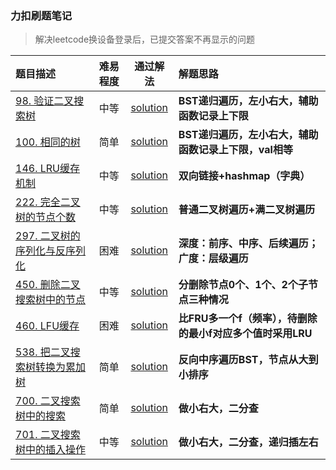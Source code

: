 ### 力扣刷题笔记
>  解决leetcode换设备登录后，已提交答案不再显示的问题

| 题目描述 | 难易程度 | 通过解法 | 解题思路 | 
| :---- | :----: | :----: | :---- |
| [98. 验证二叉搜索树](https://leetcode-cn.com/problems/validate-binary-search-tree/) |  中等 | [solution](98.%20验证二叉搜索树.py) | **BST递归遍历，左小右大，辅助函数记录上下限** |
| [100. 相同的树](https://leetcode-cn.com/problems/same-tree/) |  简单 | [solution](100.%20相同的树.py) | **BST递归遍历，左小右大，辅助函数记录上下限，val相等** |
| [146. LRU缓存机制](https://leetcode-cn.com/problems/lru-cache/) |  中等 | [solution](146.%20LRU缓存机制.py) | **双向链接+hashmap（字典）** |
| [222. 完全二叉树的节点个数](https://leetcode-cn.com/problems/count-complete-tree-nodes/) |  中等 | [solution](222.%20完全二叉树的节点个数.py) | **普通二叉树遍历+满二叉树遍历** |
| [297. 二叉树的序列化与反序列化](https://leetcode-cn.com/problems/serialize-and-deserialize-binary-tree/) |  困难 | [solution](222.%20二叉树的序列化与反序列化.py) | **深度：前序、中序、后续遍历；广度：层级遍历** |
| [450. 删除二叉搜索树中的节点](https://leetcode-cn.com/problems/delete-node-in-a-bst/) |  中等 | [solution](450.%20删除二叉搜索树中的节点.py) | **分删除节点0个、1个、2个子节点三种情况** |
| [460. LFU缓存](https://leetcode-cn.com/problems/lfu-cache/) |  困难 | [solution](460.%20LFU缓存.py) | **比FRU多一个f（频率），待删除的最小f对应多个值时采用LRU** |
| [538. 把二叉搜索树转换为累加树](https://leetcode-cn.com/problems/convert-bst-to-greater-tree/) |  简单 | [solution](538.%20把二叉搜索树转换为累加树.py) | **反向中序遍历BST，节点从大到小排序** |
| [700. 二叉搜索树中的搜索](https://leetcode-cn.com/problems/search-in-a-binary-search-tree/) |  简单 | [solution](700.%20二叉搜索树中的搜索.py) | **做小右大，二分查** |
| [701. 二叉搜索树中的插入操作](https://leetcode-cn.com/problems/insert-into-a-binary-search-tree/) |  中等 | [solution](701.%20二叉搜索树中的插入操作.py) | **做小右大，二分查，递归插左右** |

